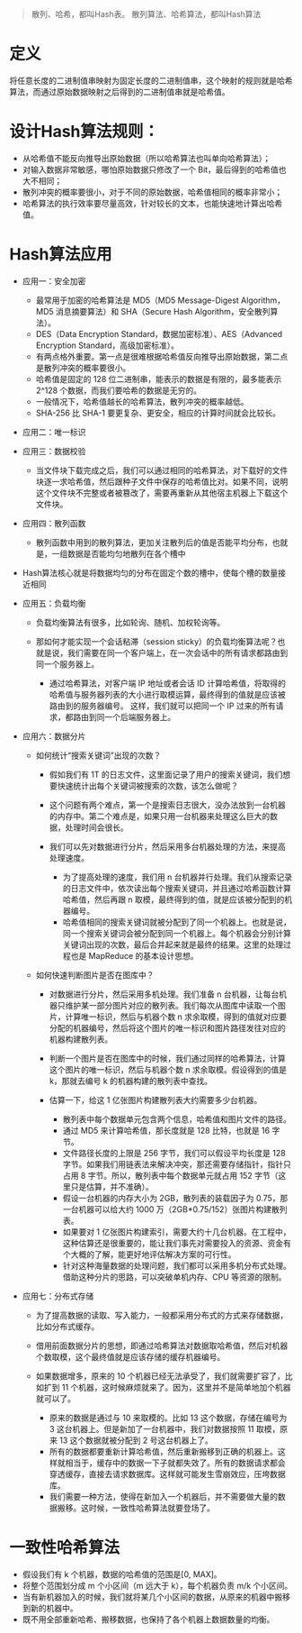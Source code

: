 > 散列、哈希，都叫Hash表。
> 散列算法、哈希算法，都叫Hash算法

# 定义

将任意长度的二进制值串映射为固定长度的二进制值串，这个映射的规则就是哈希算法，而通过原始数据映射之后得到的二进制值串就是哈希值。

# 设计Hash算法规则：

*   从哈希值不能反向推导出原始数据（所以哈希算法也叫单向哈希算法）；
*   对输入数据非常敏感，哪怕原始数据只修改了一个 Bit，最后得到的哈希值也大不相同；
*   散列冲突的概率要很小，对于不同的原始数据，哈希值相同的概率非常小；
*   哈希算法的执行效率要尽量高效，针对较长的文本，也能快速地计算出哈希值。

# Hash算法应用

*   应用一：安全加密

    *   最常用于加密的哈希算法是 MD5（MD5 Message-Digest Algorithm，MD5 消息摘要算法）和 SHA（Secure Hash Algorithm，安全散列算法）。
    *   DES（Data Encryption Standard，数据加密标准）、AES（Advanced Encryption Standard，高级加密标准）。
    *   有两点格外重要。第一点是很难根据哈希值反向推导出原始数据，第二点是散列冲突的概率要很小。
    *   哈希值是固定的 128 位二进制串，能表示的数据是有限的，最多能表示 2^128 个数据，而我们要哈希的数据是无穷的。
    *   一般情况下，哈希值越长的哈希算法，散列冲突的概率越低。
    *   SHA-256 比 SHA-1 要更复杂、更安全，相应的计算时间就会比较长。
*   应用二：唯一标识
*   应用三：数据校验

    *   当文件块下载完成之后，我们可以通过相同的哈希算法，对下载好的文件块逐一求哈希值，然后跟种子文件中保存的哈希值比对。如果不同，说明这个文件块不完整或者被篡改了，需要再重新从其他宿主机器上下载这个文件块。
*   应用四：散列函数

    *   散列函数中用到的散列算法，更加关注散列后的值是否能平均分布，也就是，一组数据是否能均匀地散列在各个槽中
*   Hash算法核心就是将数据均匀的分布在固定个数的槽中，使每个槽的数量接近相同
*   应用五：负载均衡

    *   负载均衡算法有很多，比如轮询、随机、加权轮询等。
    *   那如何才能实现一个会话粘滞（session sticky）的负载均衡算法呢？也就是说，我们需要在同一个客户端上，在一次会话中的所有请求都路由到同一个服务器上。

        *   通过哈希算法，对客户端 IP 地址或者会话 ID 计算哈希值，将取得的哈希值与服务器列表的大小进行取模运算，最终得到的值就是应该被路由到的服务器编号。 这样，我们就可以把同一个 IP 过来的所有请求，都路由到同一个后端服务器上。
*   应用六：数据分片

    *   如何统计“搜索关键词”出现的次数？

        *   假如我们有 1T 的日志文件，这里面记录了用户的搜索关键词，我们想要快速统计出每个关键词被搜索的次数，该怎么做呢？
        *   这个问题有两个难点，第一个是搜索日志很大，没办法放到一台机器的内存中。第二个难点是，如果只用一台机器来处理这么巨大的数据，处理时间会很长。
        *   我们可以先对数据进行分片，然后采用多台机器处理的方法，来提高处理速度。

            *   为了提高处理的速度，我们用 n 台机器并行处理。我们从搜索记录的日志文件中，依次读出每个搜索关键词，并且通过哈希函数计算哈希值，然后再跟 n 取模，最终得到的值，就是应该被分配到的机器编号。
            *   哈希值相同的搜索关键词就被分配到了同一个机器上。也就是说，同一个搜索关键词会被分配到同一个机器上。每个机器会分别计算关键词出现的次数，最后合并起来就是最终的结果。这里的处理过程也是 MapReduce 的基本设计思想。
    *   如何快速判断图片是否在图库中？

        *   对数据进行分片，然后采用多机处理。我们准备 n 台机器，让每台机器只维护某一部分图片对应的散列表。我们每次从图库中读取一个图片，计算唯一标识，然后与机器个数 n 求余取模，得到的值就对应要分配的机器编号，然后将这个图片的唯一标识和图片路径发往对应的机器构建散列表。
        *   判断一个图片是否在图库中的时候，我们通过同样的哈希算法，计算这个图片的唯一标识，然后与机器个数 n 求余取模。假设得到的值是 k，那就去编号 k 的机器构建的散列表中查找。
        *   估算一下，给这 1 亿张图片构建散列表大约需要多少台机器。

            *   散列表中每个数据单元包含两个信息，哈希值和图片文件的路径。
            *   通过 MD5 来计算哈希值，那长度就是 128 比特，也就是 16 字节。
            *   文件路径长度的上限是 256 字节，我们可以假设平均长度是 128 字节。如果我们用链表法来解决冲突，那还需要存储指针，指针只占用 8 字节。所以，散列表中每个数据单元就占用 152 字节（这里只是估算，并不准确）。
            *   假设一台机器的内存大小为 2GB，散列表的装载因子为 0.75，那一台机器可以给大约 1000 万（2GB\*0.75/152）张图片构建散列表。
            *   如果要对 1 亿张图片构建索引，需要大约十几台机器。在工程中，这种估算还是很重要的，能让我们事先对需要投入的资源、资金有个大概的了解，能更好地评估解决方案的可行性。
            *   针对这种海量数据的处理问题，我们都可以采用多机分布式处理。借助这种分片的思路，可以突破单机内存、CPU 等资源的限制。
*   应用七：分布式存储

    *   为了提高数据的读取、写入能力，一般都采用分布式的方式来存储数据，比如分布式缓存。
    *   借用前面数据分片的思想，即通过哈希算法对数据取哈希值，然后对机器个数取模，这个最终值就是应该存储的缓存机器编号。
    *   如果数据增多，原来的 10 个机器已经无法承受了，我们就需要扩容了，比如扩到 11 个机器，这时候麻烦就来了。因为，这里并不是简单地加个机器就可以了。

        *   原来的数据是通过与 10 来取模的。比如 13 这个数据，存储在编号为 3 这台机器上。但是新加了一台机器中，我们对数据按照 11 取模，原来 13 这个数据就被分配到 2 号这台机器上了。
        *   所有的数据都要重新计算哈希值，然后重新搬移到正确的机器上。这样就相当于，缓存中的数据一下子就都失效了。所有的数据请求都会穿透缓存，直接去请求数据库。这样就可能发生雪崩效应，压垮数据库。
        *   我们需要一种方法，使得在新加入一个机器后，并不需要做大量的数据搬移。这时候，一致性哈希算法就要登场了。

# 一致性哈希算法

*   假设我们有 k 个机器，数据的哈希值的范围是\[0, MAX]。
*   将整个范围划分成 m 个小区间（m 远大于 k），每个机器负责 m/k 个小区间。
*   当有新机器加入的时候，我们就将某几个小区间的数据，从原来的机器中搬移到新的机器中。
*   既不用全部重新哈希、搬移数据，也保持了各个机器上数据数量的均衡。

